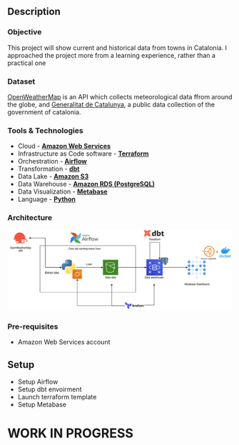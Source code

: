 ## Description

### Objective
This project will show current and historical data from towns in Catalonia. I approached the project more from a learning experience, rather than a practical one

### Dataset

[OpenWeatherMap](https://openweathermap.org/) is an API which collects meteorological data ffrom around the globe, and [Generalitat de Catalunya](https://analisi.transparenciacatalunya.cat/), a public data collection of the government of catalonia.

### Tools & Technologies

- Cloud - [**Amazon Web Services**](https://aws.amazon.com/)
- Infrastructure as Code software - [**Terraform**](https://www.terraform.io)
- Orchestration - [**Airflow**](https://airflow.apache.org)
- Transformation - [**dbt**](https://www.getdbt.com)
- Data Lake - [**Amazon S3**](https://aws.amazon.com/es/s3/)
- Data Warehouse - [**Amazon RDS (PostgreSQL)**](https://aws.amazon.com/free/database/)
- Data Visualization - [**Metabase**](https://www.metabase.com/)
- Language - [**Python**](https://www.python.org)

### Architecture

![streamify-architecture](images/catetl.png)


### Pre-requisites

- Amazon Web Services account

## Setup

 - Setup Airflow
 - Setup dbt envoirment
 - Launch terraform template
 - Setup Metabase

# WORK IN PROGRESS
